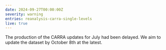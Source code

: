 ```yaml
---
date: 2024-09-27T00:00:00Z
severity: warning
entries: reanalysis-carra-single-levels
live: true
---
```

The production of the CARRA updates for July had been delayed. We aim to update the dataset by October 8th at the latest.

